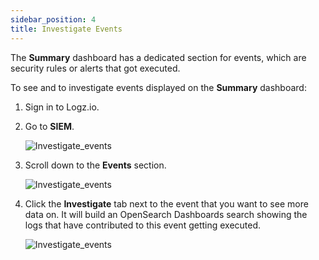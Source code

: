 ```yaml
---
sidebar_position: 4
title: Investigate Events
---
```


The **Summary** dashboard has a dedicated section for events, which are security rules or alerts that got executed.

To see and to investigate events displayed on the **Summary** dashboard:

1. Sign in to Logz.io.

2. Go to **SIEM**.

   ![Investigate_events](https://dytvr9ot2sszz.cloudfront.net/logz-docs/siem-quick-start/events-3.png)


3. Scroll down to the **Events** section. 

   ![Investigate_events](https://dytvr9ot2sszz.cloudfront.net/logz-docs/siem-quick-start/events-1.png)

4. Click the **Investigate** tab next to the event that you want to see more data on. It will build an OpenSearch Dashboards search showing the logs that have contributed to this event getting executed.

   ![Investigate_events](https://dytvr9ot2sszz.cloudfront.net/logz-docs/siem-quick-start/main-siem-to-log.png)
